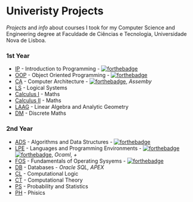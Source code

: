 # Univeristy Projects

*Projects* and *info* about courses I took for my Computer Science and Engineering degree at Faculdade de Ciências e Tecnologia, Universidade Nova de Lisboa.

### 1st Year
* [IP](01_Semester/IP) - Introduction to Programming - [![forthebadge](https://forthebadge.com/images/badges/made-with-java.svg)](https://forthebadge.com)
* [OOP](02_Semester/OOP) - Object Oriented Programming - [![forthebadge](https://forthebadge.com/images/badges/made-with-java.svg)](https://forthebadge.com)
* [CA](02_Semester/CA) - Computer Architecture - [![forthebadge](https://forthebadge.com/images/badges/made-with-c.svg)](https://forthebadge.com), *Assemby*
* [LS](01_Semester/LS) - Logical Systems
* [Calculus I](01_Semester/Calculus_1) - Maths
* [Calculus II](02_Semester/Calculus_2) - Maths
* [LAAG](01_Semester/LAAG) - Linear Algebra and Analytic Geometry
* [DM](02_Semester/DM) - Discrete Maths

### 2nd Year
* [ADS](03_Semester/ADS) - Algorithms and Data Structures - [![forthebadge](https://forthebadge.com/images/badges/made-with-java.svg)](https://forthebadge.com)
* [LPE](04_Semester/LPE) - Languages and Programming Environments - [![forthebadge](https://forthebadge.com/images/badges/made-with-c.svg)](https://forthebadge.com) [![forthebadge](https://forthebadge.com/images/badges/made-with-javascript.svg)](https://forthebadge.com), *Ocaml*, *+*
* [FOS](03_Semester/FOS) - Fundamentals of Operating Sysyems - [![forthebadge](https://forthebadge.com/images/badges/made-with-c.svg)](https://forthebadge.com)
* [DB](04_Semester/DB) - Databases - *Oracle SQL, APEX*
* [CL](03_Semester/CL) - Computational Logic
* [CT](04_Semester/CT) - Computational Theory
* [PS](04_Semester/PS) - Probability and Statistics
* [PH](03_Semester/PH) - Phisics
